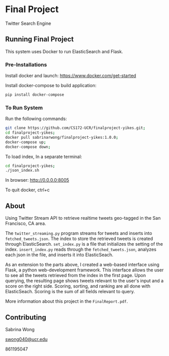 # Final Project
Twitter Search Engine

## Running Final Project
This system uses Docker to run ElasticSearch and Flask.

### Pre-Installations

Install docker and launch:
<https://www.docker.com/get-started>

Install docker-compose to build application:
```bash
pip install docker-compose
```

### To Run System
Run the following commands:

```bash
git clone https://github.com/CS172-UCR/finalproject-yikes.git;
cd finalproject-yikes;
docker pull sabrinarwong/finalproject-yikes:1.0.0; 
docker-compose up;
docker-compose down;
```
To load index,
In a separate terminal:
```bash
cd finalproject-yikes;
./json_index.sh
```

In browser:
<http://0.0.0.0:8005>

To quit docker, ctrl+c


## About
Using Twitter Stream API to retrieve realtime tweets geo-tagged in the San Francisco, CA area.

The `twitter_streaming.py` program streams for tweets and inserts into `fetched_tweets.json`. The index to store the retrieved tweets is created through ElasticSearch. `set_index.py` is a file that initializes the setting of the index. `insert_index.py` reads through the `fetched_tweets.json`, analyzes each json in the file, and inserts it into ElasticSeach.

As an extension to the parts above, I created a web-based interface using Flask, a python web-development framework. This interface allows the user to see all the tweets retrieved from the index in the first page. Upon querying, the resulting page shows tweets relevant to the user's input and a score on the right side. Scoring, sorting, and ranking are all done with ElasticSeach. Scoring is the sum of all fields relevant to query.

More information about this project in the `FinalReport.pdf`.

## Contributing

Sabrina Wong 

swong040@ucr.edu

861195047

